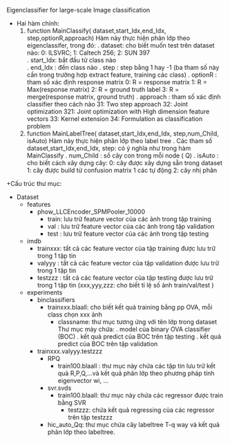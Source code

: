 Eigenclassifier for large-scale Image classification
+ Hai hàm chính:
	1. function MainClassify( dataset,start_Idx,end_Idx, step,optionR,approach)
		Hàm này thực hiện phân lớp theo eigenclassifer, trong đó:
		. dataset: cho biết muốn test trên dataset nào: 
		           0: ILSVRC; 1: Caltech 256; 2: SUN 397		
		. start_Idx: bắt đầu từ class nào 		
		. end_Idx  : đến class nào
		. step     : step bằng 1 hay -1
		            (ba tham số này cần trong trường hợp extract feature, training các class)
		. optionR  : tham số xác định response matrix 
				     0: R = response matrix
					 1: R = Max(response matrix)
					 2: R = ground truth label
					 3: R = merge(response matrix, ground truth)
		. approach : tham số xác định classifier theo cách nào
					 31: Two step approach
					 32: Joint optimization
					 321: Joint optimization with High dimension feature vectors
					 33: Kernel extension
					 34: Formulation as classification problem
	2. function MainLabelTree( dataset,start_Idx,end_Idx, step,num_Child, isAuto)
		Hàm này thực hiện phân lớp theo label tree
		. Các tham số dataset,start_Idx,end_Idx, step: có ý nghĩa như trong hàm MainClassify
		. num_Child : số cây con trong mỗi node ( Q)
		. isAuto	: cho biết cách xây dựng cây:
					0: cây được xây dựng sẵn trong dataset
					1: cây được build từ confusion matrix 1 các tự động
					2: cây nhị phân
		
+Cấu trúc thư mục:
+ Dataset
	+ features
		+ phow_LLCEncoder_SPMPooler_10000			
			+ train: lưu trữ feature vector của các ảnh trong tập training
			+ val  : lưu trữ feature vector của các ảnh trong tập validation
			+ test : lưu trữ feature vector của các ảnh trong tập testing
	+ imdb		
		+ trainxxx: tất cả các feature vector của tập training được lưu trữ trong 1 tập tin 
		+ valyyy   : tất cả các feature vector của tập validation được lưu trữ trong 1 tập tin 
		+ testzzz  : tất cả các feature vector của tập testing được lưu trữ trong 1 tập tin 
		             (xxx,yyy,zzz: cho biết tỉ lệ số ảnh train/val/test )   
	+ experiments
		+ binclassifiers
			+ trainxxx.blaall: cho biết kết quả training bằng pp OVA, mỗi class chọn xxx ảnh
				+ classname: thư mục tương ứng với tên lớp trong dataset
						     Thư mục mày chứa: 
								. model của binary OVA classifier (BOC)
								. kết quả predict của BOC trên tập testing
								. kết quả predict của BOC trên tập validation
		+ trainxxx.valyyy.testzzz
			+ RPQ
				+ train100.blaall : thư mục này chứa các tập tin lưu trữ kết quả R,P,Q,...và kết quả phân lớp theo phương pháp tính eigenvector wi, ...
			+ svr.svds
				+ train100.blaall: thư mục này chứa các regressor được train bằng SVR
					+ testzzz: chứa kết quả regressing của các regressor trên tập testzzz
			+ hic_auto_Qq: thư mục chứa cây labeltree T-q way và kết quả phân lớp theo labeltree.
			
			